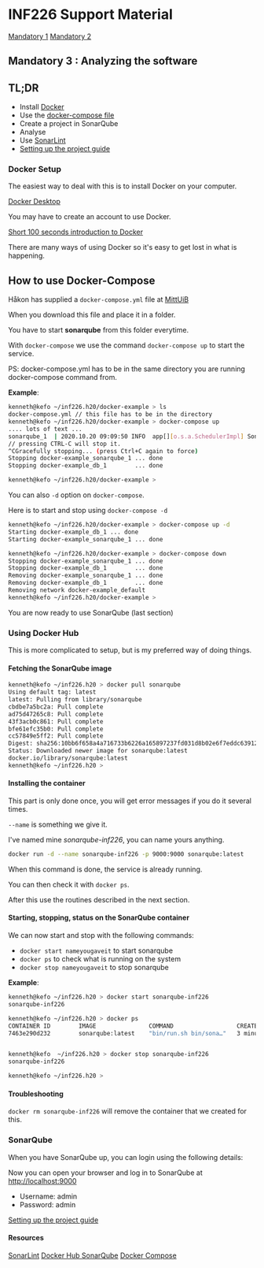 # INF226 Support Material

[Mandatory 1](mandatory1.md)
[Mandatory 2](mandatory2.md)

## Mandatory 3 : Analyzing the software

## TL;DR

* Install [Docker](https://www.docker.com/products/docker-desktop)
* Use the [docker-compose file](https://mitt.uib.no/courses/24957/files/2835955/download?download_frd=1)
* Create a project in SonarQube
* Analyse
* Use [SonarLint](https://www.sonarlint.org/)
* [Setting up the project guide](sonarguide.md)

### Docker Setup

The easiest way to deal with this is to install Docker on your computer.

[Docker Desktop](https://www.docker.com/products/docker-desktop)

You may have to create an account to use Docker.

[Short 100 seconds introduction to Docker](https://www.youtube.com/watch?v=Gjnup-PuquQ)

There are many ways of using Docker so it's easy to get lost in what is happening.

## How to use Docker-Compose

Håkon has supplied a `docker-compose.yml` file at [MittUiB](https://mitt.uib.no/courses/24957/files/2835955/download?download_frd=1)

When you download this file and place it in a folder.

You have to start __sonarqube__ from this folder everytime.

With `docker-compose` we use the command `docker-compose up` to start the service.

PS: docker-compose.yml has to be in the same directory you are running docker-compose command from.

__Example__:

```sh
kenneth@kefo ~/inf226.h20/docker-example > ls
docker-compose.yml // this file has to be in the directory 
kenneth@kefo ~/inf226.h20/docker-example > docker-compose up
.... lots of text ...
sonarqube_1  | 2020.10.20 09:09:50 INFO  app[][o.s.a.SchedulerImpl] SonarQube is up
// pressing CTRL-C will stop it.
^CGracefully stopping... (press Ctrl+C again to force)
Stopping docker-example_sonarqube_1 ... done
Stopping docker-example_db_1        ... done

kenneth@kefo ~/inf226.h20/docker-example >
```

You can also `-d` option on `docker-compose`.

Here is to start and stop using `docker-compose -d`

```sh
kenneth@kefo ~/inf226.h20/docker-example > docker-compose up -d
Starting docker-example_db_1 ... done
Starting docker-example_sonarqube_1 ... done

kenneth@kefo ~/inf226.h20/docker-example > docker-compose down
Stopping docker-example_sonarqube_1 ... done
Stopping docker-example_db_1        ... done
Removing docker-example_sonarqube_1 ... done
Removing docker-example_db_1        ... done
Removing network docker-example_default
kenneth@kefo ~/inf226.h20/docker-example > 
```

You are now ready to use SonarQube (last section)


### Using Docker Hub

This is more complicated to setup, but is my preferred way of doing things.

#### Fetching the SonarQube image

```sh
kenneth@kefo ~/inf226.h20 > docker pull sonarqube
Using default tag: latest
latest: Pulling from library/sonarqube
cbdbe7a5bc2a: Pull complete 
ad75d47265c8: Pull complete 
43f3acb0c861: Pull complete 
bfe61efc35b0: Pull complete 
cc57849e5ff2: Pull complete 
Digest: sha256:10bb6f658a4a716733b6226a165897237fd031d8b02e6f7eddc639125eb8607e
Status: Downloaded newer image for sonarqube:latest
docker.io/library/sonarqube:latest
kenneth@kefo ~/inf226.h20 >
```

#### Installing the container

This part is only done once, you will get error messages if you do it several times.

`--name` is something we give it.

 I've named mine *sonarqube-inf226*, you can name yours anything.

```sh
docker run -d --name sonarqube-inf226 -p 9000:9000 sonarqube:latest
```

When this command is done, the service is already running.

You can then check it with `docker ps`.

After this use the routines described in the next section.

#### Starting, stopping, status on the SonarQube container

We can now start and stop with the following commands:

* `docker start nameyougaveit` to start sonarqube
* `docker ps` to check what is running on the system
* `docker stop nameyougaveit` to stop sonarqube

__Example__:

```sh
kenneth@kefo ~/inf226.h20 > docker start sonarqube-inf226 
sonarqube-inf226

kenneth@kefo ~/inf226.h20 > docker ps  
CONTAINER ID        IMAGE               COMMAND                  CREATED             STATUS              PORTS                    NAMES
7463e290d232        sonarqube:latest    "bin/run.sh bin/sona…"   3 minutes ago       Up 7 seconds        0.0.0.0:9000->9000/tcp   sonarqube-inf226


kenneth@kefo  ~/inf226.h20 > docker stop sonarqube-inf226 
sonarqube-inf226

kenneth@kefo ~/inf226.h20 >
```

#### Troubleshooting

`docker rm sonarqube-inf226` will remove the container that we created for this.

### SonarQube

When you have SonarQube up, you can login using the following details:

Now you can open your browser and log in to SonarQube at [http://localhost:9000](http://localhost:9000)

* Username: admin
* Password: admin

[Setting up the project guide](sonarguide.md)

#### Resources

[SonarLint](https://www.sonarlint.org/)
[Docker Hub SonarQube](https://hub.docker.com/_/sonarqube/)
[Docker Compose](https://docs.docker.com/compose/)